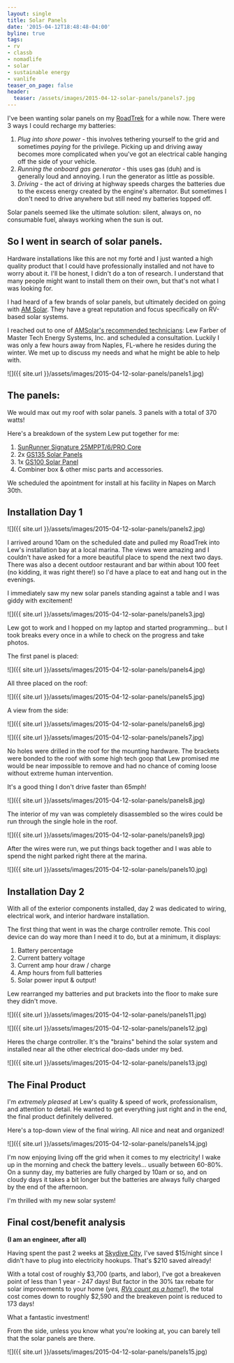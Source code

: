 ```yaml
---
layout: single
title: Solar Panels
date: '2015-04-12T18:48:48-04:00'
byline: true
tags:
- rv
- classb
- nomadlife
- solar
- sustainable energy
- vanlife
teaser_on_page: false
header:
  teaser: /assets/images/2015-04-12-solar-panels/panels7.jpg
---
```


I've been wanting solar panels on my [RoadTrek](http://www.roadtrek.com/) for a
while now. There were 3 ways I could recharge my batteries:

1.  _Plug into shore power_ - this involves tethering yourself to the grid and
sometimes _paying_ for the privilege. Picking up and driving away becomes more
complicated when you've got an electrical cable hanging off the side of your vehicle.
2.  _Running the onboard gas generator_ - this uses gas (duh) and is generally loud and annoying. I run the generator as little as possible.
3.  _Driving_ - the act of driving at highway speeds charges the batteries due to the excess energy created by the engine's alternator. But sometimes I don't need to drive anywhere but still need my batteries topped off.

Solar panels seemed like the ultimate solution: silent, always on, no consumable fuel, always working when the sun is out.

## So I went in search of solar panels.

Hardware installations like this are not my forté and I just wanted a high quality product that I could have professionally installed and not have to worry about it. I'll be honest, I didn't do a ton of research. I understand that many people might want to install them on their own, but that's not what I was looking for.

I had heard of a few brands of solar panels, but ultimately decided on going with [AM Solar](http://www.amsolar.com/). They have a great reputation and focus specifically on RV-based solar systems.

I reached out to one of [AMSolar's recommended technicians](http://www.amsolar.com/home/amr/smartlist_47/find_a_dealer.html): Lew Farber of Master Tech Energy Systems, Inc. and scheduled a consultation. Luckily I was only a few hours away from Naples, FL-where he resides during the winter. We met up to discuss my needs and what he might be able to help with.  

![]({{ site.url }}/assets/images/2015-04-12-solar-panels/panels1.jpg)

## The panels:

We would max out my roof with solar panels. 3 panels with a total of 370 watts!

Here's a breakdown of the system Lew put together for me:

1.  [SunRunner Signature 25MPPT/6/PRO Core](http://www.amsolar.com/home/amr/page_196_68/sunrunner_signature_25mppt6pro_core.html)
2.  2x [GS135 Solar Panels](http://www.amsolar.com/home/amr/page_255_20/gs135_solar_panel.html)
3.  1x [GS100 Solar Panel](http://www.amsolar.com/home/amr/page_13_20/gs100_solar_panel.html)
4.  Combiner box & other misc parts and accessories.

We scheduled the apointment for install at his facility in Napes on March 30th.

## Installation Day 1

![]({{ site.url }}/assets/images/2015-04-12-solar-panels/panels2.jpg)

I arrived around 10am on the scheduled date and pulled my RoadTrek into Lew's installation bay at a local marina. The views were amazing and I couldn't have asked for a more beautiful place to spend the next two days. There was also a decent outdoor restaurant and bar within about 100 feet (no kidding, it was right there!) so I'd have a place to eat and hang out in the evenings.

I immediately saw my new solar panels standing against a table and I was giddy with excitement!

![]({{ site.url }}/assets/images/2015-04-12-solar-panels/panels3.jpg)

Lew got to work and I hopped on my laptop and started programming... but I took breaks every once in a while to check on the progress and take photos.

The first panel is placed:

![]({{ site.url }}/assets/images/2015-04-12-solar-panels/panels4.jpg)

All three placed on the roof:

![]({{ site.url }}/assets/images/2015-04-12-solar-panels/panels5.jpg)

A view from the side:

![]({{ site.url }}/assets/images/2015-04-12-solar-panels/panels6.jpg)

![]({{ site.url }}/assets/images/2015-04-12-solar-panels/panels7.jpg)

No holes were drilled in the roof for the mounting hardware. The brackets were bonded to the roof with some high tech goop that Lew promised me would be near impossible to remove and had no chance of coming loose without extreme human
intervention.

It's a good thing I don't drive faster than 65mph!  

![]({{ site.url }}/assets/images/2015-04-12-solar-panels/panels8.jpg)

The interior of my van was completely disassembled so the wires could be run through the single hole in the roof.

![]({{ site.url }}/assets/images/2015-04-12-solar-panels/panels9.jpg)

After the wires were run, we put things back together and I was able to spend the night parked right there at the marina.

![]({{ site.url }}/assets/images/2015-04-12-solar-panels/panels10.jpg)

## Installation Day 2

With all of the exterior components installed, day 2 was dedicated to wiring, electrical work, and interior hardware installation.

The first thing that went in was the charge controller remote. This cool device can do way more than I need it to do, but at a minimum, it displays:

1. Battery percentage
2. Current battery voltage
3. Current amp hour draw / charge
4. Amp hours from full batteries
5. Solar power input & output!

Lew rearranged my batteries and put brackets into the floor to make sure they didn't move.

![]({{ site.url }}/assets/images/2015-04-12-solar-panels/panels11.jpg)

![]({{ site.url }}/assets/images/2015-04-12-solar-panels/panels12.jpg)

Heres the charge controller. It's the "brains" behind the solar system and installed near all the other electrical doo-dads under my bed.

![]({{ site.url }}/assets/images/2015-04-12-solar-panels/panels13.jpg)

## The Final Product

I'm _extremely pleased_ at Lew's quality & speed of work, professionalism, and attention to detail. He wanted to get everything just right and in the end, the final product definitely delivered.

Here's a top-down view of the final wiring. All nice and neat and organized!

![]({{ site.url }}/assets/images/2015-04-12-solar-panels/panels14.jpg)

I'm now enjoying living off the grid when it comes to my electricity! I wake up in the morning and check the battery levels... usually between 60-80%. On a sunny day, my batteries are fully charged by 10am or so, and on cloudy days it takes a bit longer but the batteries are always fully charged by the end of the afternoon.

I'm thrilled with my new solar system!

## Final cost/benefit analysis

**(I am an engineer, after all)**

Having spent the past 2 weeks at [Skydive City](http://skydivecity.com/), I've saved $15/night since I didn't  have to plug into electricity hookups. That's $210 saved already!

With a total cost of roughly $3,700 (parts, and labor), I've got a breakeven point of less than 1 year - 247 days! But factor in the 30% tax rebate for solar improvements to your home (_yes, [RVs count as a home](http://www.amsolar.com/home/amr/page_59/taxcredit.html)_!), the total cost comes down to roughly $2,590 and the breakeven point is reduced to 173 days!

What a fantastic investment!

From the side, unless you know what you're looking at, you can barely tell that the solar panels are there.

![]({{ site.url }}/assets/images/2015-04-12-solar-panels/panels15.jpg)
